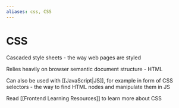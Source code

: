```yaml
---
aliases: css, CSS
---
```

# CSS
Cascaded style sheets - the way web pages are styled

Relies heavily on browser semantic document structure - HTML

Can also be used with [[JavaScript|JS]], for example in form of CSS selectors - the way to find HTML nodes and manipulate them in JS


Read [[Frontend Learning Resources]] to learn more about CSS